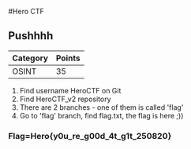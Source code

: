 #Hero CTF
## Pushhhh

Category | Points 
--- | --- 
OSINT | 35

1. Find username HeroCTF on Git
2. Find HeroCTF_v2 repository
3. There are 2 branches - one of them is called 'flag'
4. Go to 'flag' branch, find flag.txt, the flag is here ;))

### Flag=Hero{y0u_re_g00d_4t_g1t_250820}